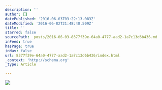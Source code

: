 ```yaml
---
description: ''
author: []
datePublished: '2016-06-03T03:22:13.083Z'
dateModified: '2016-06-02T21:48:40.509Z'
title: ''
starred: false
sourcePath: _posts/2016-06-03-8377f39e-64a0-4777-aad2-1a7c13d6b436.md
inFeed: true
hasPage: true
inNav: false
url: 8377f39e-64a0-4777-aad2-1a7c13d6b436/index.html
_context: 'http://schema.org'
_type: Article

---
```

![](https://the-grid-user-content.s3-us-west-2.amazonaws.com/7ecaaef7-e6c1-4291-a560-7e9567483d14.jpg)